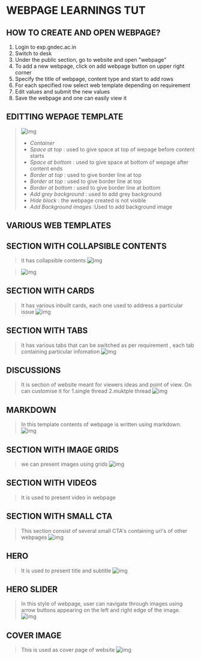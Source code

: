 # WEBPAGE LEARNINGS TUT
## HOW TO CREATE AND OPEN WEBPAGE?
1. Login to exp.gndec.ac.in
2. Switch to desk
3. Under the public section, go to website and open "webpage"
4. To add a new webpage, click on add webpage button on upper right corner
5. Specify the title of webpage, content type and start to add rows
6. For each specified row select web template depending on requirement
7. Edit values and submit the new values
8. Save the webpage and one can easily view it

## EDITTING WEPAGE TEMPLATE
>![img](Screenshot%20(267).png)
>* *Container* 
>* *Space at top* : used to give space at top of wepage before content starts
>* *Space at bottom* : used to give space at bottom of wepage after content ends
>* *Border at top* : used to give border line at top
>* *Border at top* : used to give border line at top
>* *Border at bottom* : used to give border line at bottom
>* *Add grey background* : used to add grey background
>* *Hide block* : the webpage created is not visible
>* *Add Background images* :Used to add background image

## VARIOUS WEB TEMPLATES 

## SECTION WITH COLLAPSIBLE CONTENTS
>It has collapsible contents
>![img](Screenshot%20(270).png)

> ![img](Screenshot%20(270).png)


## SECTION WITH CARDS
>It has various inbuilt cards, each one used to address a particular issue
> ![img](Screenshot%20(271).png)

## SECTION WITH TABS
>It has various tabs that can be switched as per requirement , each tab containing particular infomation 
> ![img](Screenshot%20(272).png)


## DISCUSSIONS
>It is section of website meant for viewers ideas and point of view. On can customise it for
> 1.single thread
> 2.muktple thread
> ![img](Screenshot%20(274).png)

## MARKDOWN
>In this template contents of webpage is written using markdown.
>![img](Screenshot%20(273).png)


## SECTION WITH IMAGE GRIDS
>we can present images using grids
>![img](Screenshot%20(276).png)

## SECTION WITH VIDEOS
>It is used to present video in webpage 


## SECTION WITH SMALL CTA
>This section consist of several small CTA's containing url's of other webpages
>![img](Screenshot%20(275).png)


## HERO
>It is used to present title and subtitle
>![img](Screenshot%20(277).png)

## HERO SLIDER
>In this style of webpage, user can navigate through images using arrow buttons appearing on the left and right edge of the image. 
>![img](Screenshot%20(278).png)


## COVER IMAGE 
>This is used as cover page of website
>![img](shutterstock-709918504.webp)
